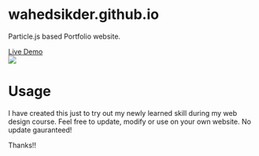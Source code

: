 # wahedsikder.github.io

Particle.js based Portfolio website.

<a href="https://wahedsikder.github.io">Live Demo</a>
<br>
<img src="https://github.com/wahedsikder/wahedsikder.github.io/blob/master/img/demo.PNG">


# Usage

I have created this just to try out my newly learned skill during my web design course. 
Feel free to update, modify or use on your own website.
No update gauranteed!

Thanks!!
